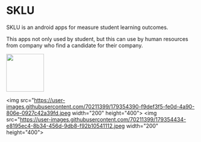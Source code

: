 # SKLU

SKLU is an android apps for measure student learning outcomes. 

This apps not only used by student, but this can use by human resources from company who find a candidate for their company.

<img src="https://user-images.githubusercontent.com/70211399/179354585-55662e3e-31d2-47fc-b4be-8e948ed0d1ea.jpeg" width="100" height="100">


<img src="https://user-images.githubusercontent.com/70211399/179354390-f9def3f5-fe0d-4a90-806e-0927c42a39fd.jpeg width="200" height="400">
<img src="https://user-images.githubusercontent.com/70211399/179354434-e8195ec4-8b34-456d-9db8-f92b10541112.jpeg width="200" height="400">
